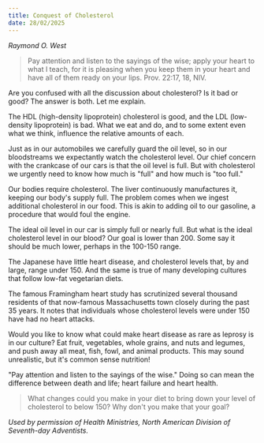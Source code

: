 ```yaml
---
title: Conquest of Cholesterol
date: 28/02/2025
---
```


_Raymond O. West_

> <p></p>
> Pay attention and listen to the sayings of the wise; apply your heart to what I teach, for it is pleasing when you keep them in your heart and have all of them ready on your lips. Prov. 22:17, 18, NIV.

Are you confused with all the discussion about cholesterol? Is it bad or good? The answer is both. Let me explain.

The HDL (high-density lipoprotein) cholesterol is good, and the LDL (low-density lipoprotein) is bad. What we eat and do, and to some extent even what we think, influence the relative amounts of each.

Just as in our automobiles we carefully guard the oil level, so in our bloodstreams we expectantly watch the cholesterol level. Our chief concern with the crankcase of our cars is that the oil level is full. But with cholesterol we urgently need to know how much is "full" and how much is "too full."

Our bodies require cholesterol. The liver continuously manufactures it, keeping our body's supply full. The problem comes when we ingest additional cholesterol in our food. This is akin to adding oil to our gasoline, a procedure that would foul the engine.

The ideal oil level in our car is simply full or nearly full. But what is the ideal cholesterol level in our blood? Our goal is lower than 200. Some say it should be much lower, perhaps in the 100-150 range.

The Japanese have little heart disease, and cholesterol levels that, by and large, range under 150. And the same is true of many developing cultures that follow low-fat vegetarian diets.

The famous Framingham heart study has scrutinized several thousand residents of that now-famous Massachusetts town closely during the past 35 years. It notes that individuals whose cholesterol levels were under 150 have had no heart attacks.

Would you like to know what could make heart disease as rare as leprosy is in our culture? Eat fruit, vegetables, whole grains, and nuts and legumes, and push away all meat, fish, fowl, and animal products. This may sound unrealistic, but it's common sense nutrition!

"Pay attention and listen to the sayings of the wise." Doing so can mean the difference between death and life; heart failure and heart health.

> <callout></callout>
> What changes could you make in your diet to bring down your level of cholesterol to below 150? Why don't you make that your goal?

_Used by permission of Health Ministries, North American Division of Seventh-day Adventists._